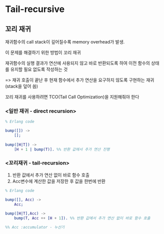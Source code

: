 # Tail-recursive

## 꼬리 재귀

재귀함수의 call stack이 깊어질수록 memory overhead가 발생.

이 문제를 해결하기 위한 방법이 꼬리 재귀

재귀함수의 실행 결과가 연산에 사용되지 않고 바로 반환되도록 하여 이전 함수의 상태를 유지할 필요 없도록 작성하는 것

=> 재귀 호출이 끝난 후 현재 함수에서 추가 연산을 요구하지 않도록 구현하는 재귀 (stack을 덮어 씀)

꼬리 재귀를 사용하려면 TCO(Tail Call
Optimization)을 지원해줘야 한다

### <일반 재귀 - direct recursion>

```erlang
% Erlang code

bump([]) ->
	[];
  
bump([H|T]) ->
	[H + 1 | bump(T)]. %% 반환 값에서 추가 연산 진행
```

### <꼬리재귀 - tail-recursion>

1. 반환 값에서 추가 연산 없이 바로 함수 호출
2. Acc변수에 계산한 값을 저장한 후 값을 한번에 반환 

```erlang
% Erlang code

bump([], Acc) ->
	Acc;
  
bump([H|T],Acc) ->
	bump(T, Acc ++ [H + 1]). %% 반환 값에서 추가 연산 없이 바로 함수 호출

%% Acc :accumulator - 누산기
```
